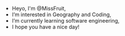 - Heyo, I'm @MissFruit,
- I’m interested in Geography and Coding,
- I’m currently learning software engineering,
- I hope you have a nice day!
